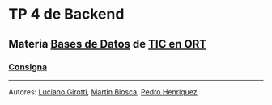 # TP 4 de Backend
## Materia [Bases de Datos](https://github.com/bases-de-datos-tic) de [TIC en ORT](https://github.com/tic-ort)
### [Consigna](https://campus.ort.edu.ar/secundaria/belgrano/tic/2025-nr4e/bases-de-datos-4)
---
Autores: [Luciano Girotti](https://github.com/LuchoGirotti), [Martin Biosca](https://github.com/Martooooooo), [Pedro Henriquez](PedroHenriquez24)
